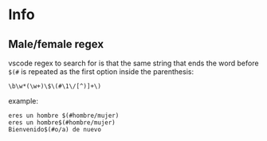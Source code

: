 # Info

## Male/female regex

vscode regex to search for is that the same string that ends the word before `$(#` is repeated as the first option inside the parenthesis:

```regex
\b\w*(\w+)\$\(#\1\/[^)]+\)
```

example:

```text
eres un hombre $(#hombre/mujer)
eres un hombre$(#hombre/mujer)
Bienvenido$(#o/a) de nuevo
```
